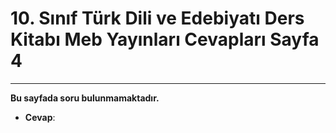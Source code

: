 # 10. Sınıf Türk Dili ve Edebiyatı Ders Kitabı Meb Yayınları Cevapları Sayfa 4

---

**Bu sayfada soru bulunmamaktadır.**

-   **Cevap**:
